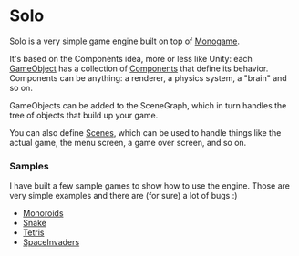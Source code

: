 # Solo

Solo is a very simple game engine built on top of [Monogame](https://monogame.net/).

It's based on the Components idea, more or less like Unity: each [GameObject](/Solo/GameObject.cs) has a collection of [Components](/Solo/Components/Component.cs) that define its behavior. Components can be anything: a renderer, a physics system, a "brain" and so on.

GameObjects can be added to the SceneGraph, which in turn handles the tree of objects that build up your game.

You can also define [Scenes](./Solo/Services/Scene.cs), which can be used to handle things like the actual game, the menu screen, a game over screen, and so on.

### Samples
I have built a few sample games to show how to use the engine. Those are very simple examples and there are (for sure) a lot of bugs :)

- [Monoroids](./games/Monoroids/)
- [Snake](./games/Snake/)
- [Tetris](./games/Tetris/)
- [SpaceInvaders](./games/SpaceInvaders/)
